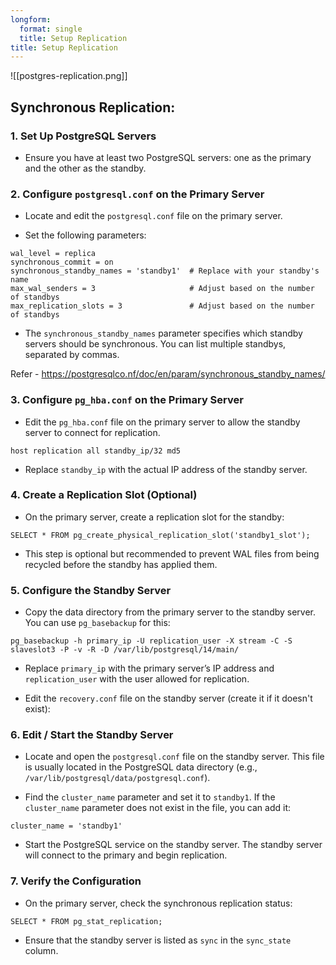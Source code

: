 ```yaml
---
longform:
  format: single
  title: Setup Replication
title: Setup Replication
---
```

![[postgres-replication.png]]
## Synchronous Replication:

### 1. **Set Up PostgreSQL Servers**

- Ensure you have at least two PostgreSQL servers: one as the primary and the other as the standby.

### 2. **Configure `postgresql.conf` on the Primary Server**

- Locate and edit the `postgresql.conf` file on the primary server.
    
- Set the following parameters:

```
wal_level = replica
synchronous_commit = on
synchronous_standby_names = 'standby1'  # Replace with your standby's name
max_wal_senders = 3                     # Adjust based on the number of standbys
max_replication_slots = 3               # Adjust based on the number of standbys
```

- The `synchronous_standby_names` parameter specifies which standby servers should be synchronous. You can list multiple standbys, separated by commas.

Refer - https://postgresqlco.nf/doc/en/param/synchronous_standby_names/

### 3. **Configure `pg_hba.conf` on the Primary Server**

- Edit the `pg_hba.conf` file on the primary server to allow the standby server to connect for replication.

```
host replication all standby_ip/32 md5
```

- Replace `standby_ip` with the actual IP address of the standby server.

### 4. **Create a Replication Slot (Optional)**

- On the primary server, create a replication slot for the standby:

```
SELECT * FROM pg_create_physical_replication_slot('standby1_slot');

```

- This step is optional but recommended to prevent WAL files from being recycled before the standby has applied them.
### 5. **Configure the Standby Server**

- Copy the data directory from the primary server to the standby server. You can use `pg_basebackup` for this:

```
pg_basebackup -h primary_ip -U replication_user -X stream -C -S slaveslot3 -P -v -R -D /var/lib/postgresql/14/main/
```

- Replace `primary_ip` with the primary server’s IP address and `replication_user` with the user allowed for replication.
    
- Edit the `recovery.conf` file on the standby server (create it if it doesn't exist):

### 6. **Edit / Start the Standby Server**

- Locate and open the `postgresql.conf` file on the standby server. This file is usually located in the PostgreSQL data directory (e.g., `/var/lib/postgresql/data/postgresql.conf`).
    
- Find the `cluster_name` parameter and set it to `standby1`. If the `cluster_name` parameter does not exist in the file, you can add it:

```
cluster_name = 'standby1'
```

- Start the PostgreSQL service on the standby server. The standby server will connect to the primary and begin replication.

### 7. **Verify the Configuration**

- On the primary server, check the synchronous replication status:

```
SELECT * FROM pg_stat_replication;
```

- Ensure that the standby server is listed as `sync` in the `sync_state` column.